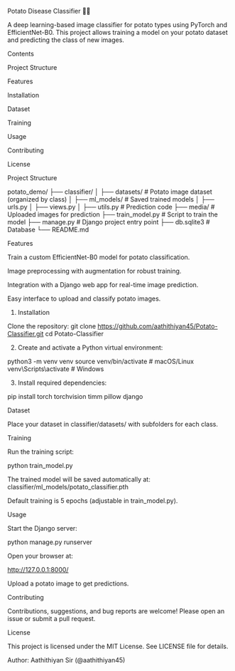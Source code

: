 Potato Disease Classifier 🍟🌱

A deep learning-based image classifier for potato types using PyTorch and EfficientNet-B0.
This project allows training a model on your potato dataset and predicting the class of new images.

Contents

Project Structure

Features

Installation

Dataset

Training

Usage

Contributing

License

Project Structure

potato_demo/
├── classifier/
│   ├── datasets/        # Potato image dataset (organized by class)
│   ├── ml_models/       # Saved trained models
│   ├── urls.py
│   ├── views.py
│   ├── utils.py         # Prediction code
├── media/               # Uploaded images for prediction
├── train_model.py       # Script to train the model
├── manage.py            # Django project entry point
├── db.sqlite3           # Database
└── README.md

Features

Train a custom EfficientNet-B0 model for potato classification.

Image preprocessing with augmentation for robust training.

Integration with a Django web app for real-time image prediction.

Easy interface to upload and classify potato images.

1. Installation

Clone the repository:
git clone https://github.com/aathithiyan45/Potato-Classifier.git
cd Potato-Classifier

2. Create and activate a Python virtual environment:

python3 -m venv venv
source venv/bin/activate   # macOS/Linux
venv\Scripts\activate      # Windows

3. Install required dependencies:

pip install torch torchvision timm pillow django

Dataset

Place your dataset in classifier/datasets/ with subfolders for each class.

Training

Run the training script:

python train_model.py


The trained model will be saved automatically at:
classifier/ml_models/potato_classifier.pth

Default training is 5 epochs (adjustable in train_model.py).

Usage

Start the Django server:

python manage.py runserver


Open your browser at:

http://127.0.0.1:8000/


Upload a potato image to get predictions.

Contributing

Contributions, suggestions, and bug reports are welcome!
Please open an issue or submit a pull request.

License

This project is licensed under the MIT License. See LICENSE file for details.

Author: Aathithiyan Sir (@aathithiyan45)


